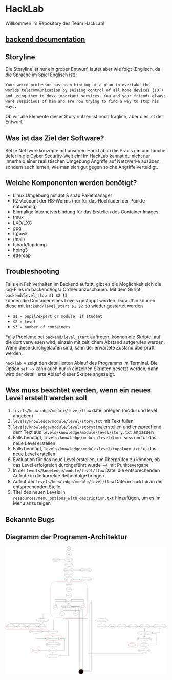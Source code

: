 <!--
SPDX-FileCopyrightText: 2022 Bassam-Khaled Thiab <inf3891@hs-worms.de>
SPDX-FileCopyrightText: 2022 Dominic Meyer <inf3644@hs-worms.de>
SPDX-FileCopyrightText: 2022 Felix Rheinheimer <felix.rheinheimer@hs-worms.de>
SPDX-FileCopyrightText: 2022 Jean-Arole Fotsing <inf3608@hs-worms.de>
SPDX-FileCopyrightText: 2022 Katrin Vollhardt <inf3493@hs-worms.de>
SPDX-FileCopyrightText: 2022 Steve Landry Tchamabe <infXXXX@hs-worms.de>
SPDX-FileCopyrightText: 2022 Syed Saad-Ullah <inf3664@hs-worms.de>
SPDX-FileCopyrightText: 2022 Thierry-Junior Djeutchou-Njieyong <inf3494@hs-worms.de>

SPDX-License-Identifier: GPL-3.0-or-later
-->

# HackLab

Willkommen im Repository des Team HackLab!


## [backend documentation](backend/README.md)

## Storyline

Die Storyline ist nur ein grober Entwurf, lautet aber wie folgt (Englisch, da die Sprache im Spiel Englisch ist): 

<code>Your weird professor has been hinting at a plan to overtake the worlds telecommunication by seizing control of all home devices (IOT) and using them to doxx important services. You and your friends always were suspicious of him and are now trying to find a way to stop his ways. </code>

Ob wir alle Elemente dieser Story nutzen ist noch fraglich, aber dies ist der Entwurf.


## Was ist das Ziel der Software?

Setze Netzwerkkonzepte mit unserem HackLab in die Praxis um und tauche tiefer in die Cyber Security-Welt ein! Im HackLab kannst du nicht nur innerhalb einer realistischen Umgebung Angriffe auf Netzwerke ausüben, sondern auch lernen, wie man sich gut gegen solche Angriffe verteidigt.


## Welche Komponenten werden benötigt?

-	Linux Umgebung mit apt & snap Paketmanager
-	RZ-Account der HS-Worms (nur für das Hochladen der Punkte notwendig)
-	Einmalige Internetverbindung für das Erstellen des Container Images
-	tmux
-	LXD/LXC
-	gpg
-	(g)awk
-	(mail)
-	tshark/tcpdump
-	hping3
-	ettercap


## Troubleshooting

Falls ein Fehlverhalten im Backend auftritt, gibt es die Möglichkeit sich die log-Files im backend/logs/ Ordner anzuschauen.
Mit dem Skript <code>backend/level_stop $1 $2  $3</code><br>können die Container eines Levels gestoppt werden.
Daraufhin können diese mit <code>backend/level_start $1 $2  $3</code> wieder gestartet werden
- <code>$1 = pupil/expert or module, if student</code>
- <code>$2 = level</code>
- <code>$3 = number of containers</code>

Falls Probleme bei <code>backend/level_start</code> auftreten, können die Skripte, auf die dort verwiesen wird, einzeln mit zeitlichem Abstand aufgerufen werden. Wenn diese durchgelaufen sind, kann der erwartete Zustand überprüft werden. 

<code>hacklab v</code> zeigt den detaillierten Ablauf des Programms im Terminal.
Die Option <code>set -x</code> kann auch nur in einzelnen Skripten gesetzt werden, dann wird der detaillierte Ablauf dieser Skripte angezeigt. 


## Was muss beachtet werden, wenn ein neues Level erstellt werden soll

1.	<code>levels/knowledge/module/level/flow</code> datei anlegen (modul und level angeben)
2.	<code>levels/knowledge/module/level/story.txt</code> mit Text füllen
3.	<code>levels/knowledge/module/level/storytime</code> erstellen und entsprechend dem Text aus <code>levels/knowledge/module/level/story.txt</code> anpassen
4.	Falls benötigt, <code>levels/knowledge/module/level/tmux_session</code> für das neue Level erstellen
5.	Falls benötigt, <code>levels/knowledge/module/level/topology.txt</code> für das neue Level erstellen 
6.	Evaluation für das neue Level erstellen, um überprüfen zu können, ob das Level erfolgreich durchgeführt wurde –> mit Punktevergabe
7.	In der <code>levels/knowledge/module/level/flow</code> Datei die entsprechenden Aufrufe in die korrekte Reihenfolge bringen
8.	Aufruf der <code>levels/knowledge/module/level/flow</code> Datei in <code>hacklab</code> an der entsprechenden Stelle
9.	Titel des neuen Levels in <code>ressources/menu_options_with_description.txt</code> hinzufügen, um es im Menu anzuzeigen


## Bekannte Bugs




## Diagramm der Programm-Architektur

![Programm-Architektur](ressources/models/program_architecture.svg) 
